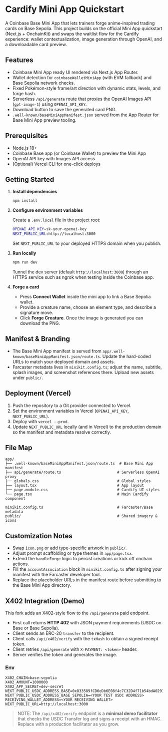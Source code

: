 # Cardify Mini App Quickstart

A Coinbase Base Mini App that lets trainers forge anime-inspired trading cards on Base Sepolia. This project builds on the official Mini App quickstart (Next.js + OnchainKit) and swaps the waitlist flow for the Cardify experience: wallet contextualization, image generation through OpenAI, and a downloadable card preview.

## Features

- Coinbase Mini App ready UI rendered via Next.js App Router.
- Wallet detection for `coinbaseWalletMiniApp` (with EVM fallback) and Base Sepolia network checks.
- Fixed Pokémon-style frame/art direction with dynamic stats, levels, and forge hash.
- Serverless `/api/generate` route that proxies the OpenAI Images API (`gpt-image-1`) using `OPENAI_API_KEY`.
- Download button to save the generated card PNG.
- `.well-known/baseMiniAppManifest.json` served from the App Router for Base Mini App preview tooling.

## Prerequisites

- Node.js 18+
- Coinbase Base app (or Coinbase Wallet) to preview the Mini App
- OpenAI API key with Images API access
- (Optional) Vercel CLI for one-click deploys

## Getting Started

1. **Install dependencies**

   ```bash
   npm install
   ```

2. **Configure environment variables**

   Create a `.env.local` file in the project root:

   ```bash
   OPENAI_API_KEY=sk-your-openai-key
   NEXT_PUBLIC_URL=http://localhost:3000
   ```

   Set `NEXT_PUBLIC_URL` to your deployed HTTPS domain when you publish.

3. **Run locally**

   ```bash
   npm run dev
   ```

   Tunnel the dev server (default `http://localhost:3000`) through an HTTPS service such as ngrok when testing inside the Coinbase app.

4. **Forge a card**

   - Press **Connect Wallet** inside the mini app to link a Base Sepolia wallet.
   - Provide a creature name, choose an element type, and describe a signature move.
   - Click **Forge Creature**. Once the image is generated you can download the PNG.

## Manifest & Branding

- The Base Mini App manifest is served from `app/.well-known/baseMiniAppManifest.json/route.ts`. Update the hard-coded URLs to match your deployed domain and assets.
- Farcaster metadata lives in `minikit.config.ts`; adjust the name, subtitle, splash images, and screenshot references there. Upload new assets under `public/`.

## Deployment (Vercel)

1. Push the repository to a Git provider connected to Vercel.
2. Set the environment variables in Vercel (`OPENAI_API_KEY`, `NEXT_PUBLIC_URL`).
3. Deploy with `vercel --prod`.
4. Update `NEXT_PUBLIC_URL` locally (and in Vercel) to the production domain so the manifest and metadata resolve correctly.

## File Map

```
app/
├── .well-known/baseMiniAppManifest.json/route.ts  # Base Mini App manifest
├── api/generate/route.ts                         # Serverless OpenAI proxy
├── globals.css                                   # Global styles
├── layout.tsx                                    # App layout
├── page.module.css                               # Cardify UI styles
└── page.tsx                                      # Main Cardify component

minikit.config.ts                                 # Farcaster/Base metadata
public/                                           # Shared imagery & icons
```

## Customization Notes

- Swap `icon.png` or add type-specific artwork in `public/`.
- Adjust prompt scaffolding or type themes in `app/page.tsx`.
- Extend the `handleForge` logic to persist creations or kick off onchain actions.
- Fill the `accountAssociation` block in `minikit.config.ts` after signing your manifest with the Farcaster developer tool.
- Replace the placeholder URLs in the manifest route before submitting to the Base Mini App directory.


## X402 Integration (Demo)

This fork adds an X402-style flow to the `/api/generate` paid endpoint.

- First call returns **HTTP 402** with JSON payment requirements (USDC on Base or Base Sepolia).
- Client sends an ERC-20 `transfer` to the recipient.
- Client calls `/api/x402/verify` with the `txHash` to obtain a signed receipt token.
- Client retries `/api/generate` with `X-PAYMENT: <token>` header.
- Server verifies the token and generates the image.

### Env

```
X402_CHAIN=base-sepolia
X402_AMOUNT=1000000
X402_APP_SECRET=dev-secret
NEXT_PUBLIC_USDC_ADDRESS_BASE=0x833589fCD6eDb6E08f4c7C32D4f71b54bdA02913
NEXT_PUBLIC_USDC_ADDRESS_BASE_SEPOLIA=<YOUR TEST USDC ADDRESS>
RECEIVING_WALLET_ADDRESS=<YOUR RECEIVING WALLET>
NEXT_PUBLIC_URL=http://localhost:3000
```

> NOTE: The `/api/x402/verify` endpoint is a **minimal demo facilitator** that checks the USDC Transfer log and signs a receipt with an HMAC. Replace with a production facilitator as you grow.

